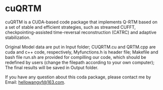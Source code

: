 # cuQRTM
cuQRTM is a CUDA-based code package that implements Q-RTM based on a set of stable and efficient strategies, such as streamed CUFFT, checkpointing-assisted time-reversal reconstruction (CATRC) and adaptive stabilization.

Original Model data are put in Input folder;
CUQRTM.cu and QRTM.cpp are cuda and c++ code, respectively, Myfunctions.h is header file;
Makefile and bash file run.sh are provided for compilling our code, which should be redefined by users (change the filepath according to your own computer);
The final results will be saved in Output folder.

If you have any question about this coda package, please contact me by Email: hellowangyf@163.com.
